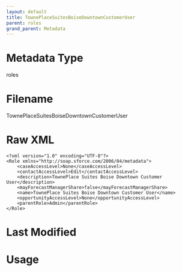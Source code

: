 ```yaml
---
layout: default
title: TownePlaceSuitesBoiseDowntownCustomerUser
parent: roles
grand_parent: Metadata
---
```

# Metadata Type
roles


# Filename 
TownePlaceSuitesBoiseDowntownCustomerUser


# Raw XML
```
<?xml version="1.0" encoding="UTF-8"?>
<Role xmlns="http://soap.sforce.com/2006/04/metadata">
    <caseAccessLevel>None</caseAccessLevel>
    <contactAccessLevel>Edit</contactAccessLevel>
    <description>TownePlace Suites Boise Downtown Customer User</description>
    <mayForecastManagerShare>false</mayForecastManagerShare>
    <name>TownePlace Suites Boise Downtown Customer User</name>
    <opportunityAccessLevel>None</opportunityAccessLevel>
    <parentRole>Admin</parentRole>
</Role>
```


# Last Modified


# Usage
